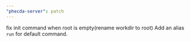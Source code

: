 ```yaml
---
"phecda-server": patch
---
```


fix init command when root is empty(rename workdir to root)
Add an alias `run` for default command.


